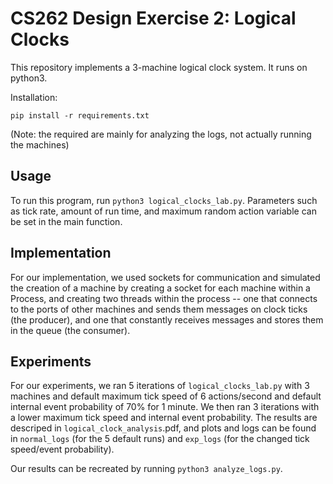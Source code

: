 # CS262 Design Exercise 2: Logical Clocks

This repository implements a 3-machine logical clock system. It runs on python3. 

Installation: 

`pip install -r requirements.txt`

(Note: the required are mainly for analyzing the logs, not actually running the machines)

## Usage

To run this program, run `python3 logical_clocks_lab.py`. Parameters such as tick rate, amount of run time, and maximum random action variable can be set in the main function.

## Implementation

For our implementation, we used sockets for communication and simulated the creation of a machine by creating a socket for each machine within a Process, and creating two threads within the process -- one that connects to the ports of other machines and sends them messages on clock ticks (the producer), and one that constantly receives messages and stores them in the queue (the consumer). 

## Experiments

For our experiments, we ran 5 iterations of `logical_clocks_lab.py` with 3 machines and default maximum tick speed of 6 actions/second and default internal event probability of 70% for 1 minute. We then ran 3 iterations with a lower maximum tick speed and internal event probability. The results are descriped in `logical_clock_analysis`.pdf, and plots and logs can be found in `normal_logs` (for the 5 default runs) and `exp_logs` (for the changed tick speed/event probability).

Our results can be recreated by running `python3 analyze_logs.py`. 

